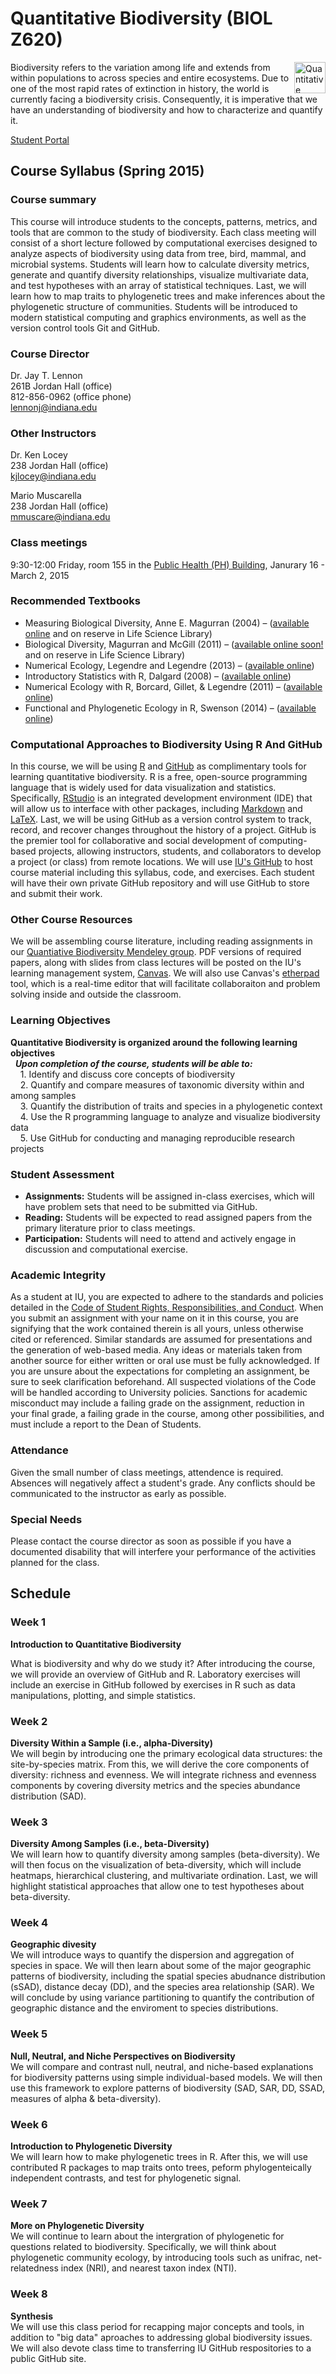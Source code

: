 # Quantitative Biodiversity (BIOL Z620) 
<div style="float: right">
    <img  src="https://raw.githubusercontent.com/QuantitativeBiodiversity/QuantitativeBiodiversity/master/images/QB_logo.png" width="50" height="50" title="Quantitative Biodiversity" /> 
</div>
Biodiversity refers to the variation among life and extends from within populations to across species and entire ecosystems. 
Due to one of the most rapid rates of extinction in history, the world is currently facing a biodiversity crisis. 
Consequently, it is imperative that we have an understanding of biodiversity and how to characterize and quantify it.

[Student Portal](https://github.iu.edu/2015-QuantitativeBiodiversity/)<br>

## Course Syllabus (Spring 2015)

### Course summary
This course will introduce students to the concepts, patterns, metrics, and tools that are common to the study of biodiversity. 
Each class meeting will consist of a short lecture followed by computational exercises designed to analyze aspects of biodiversity using data from tree, bird, mammal, and microbial systems. 
Students will learn how to calculate diversity metrics, generate and quantify diversity relationships, visualize multivariate data, and test hypotheses with an array of statistical techniques. 
Last, we will learn how to map traits to phylogenetic trees and make inferences about the phylogenetic structure of communities. 
Students will be introduced to modern statistical computing and graphics environments, as well as the version control tools Git and GitHub.

### Course Director
Dr. Jay T. Lennon<br>
261B Jordan Hall (office)<br>
812-856-0962 (office phone)<br>
[lennonj@indiana.edu](mailto:lennonj@indiana.edu?Subject=Quantitative%20Biodiversity%202015)<br>

### Other Instructors
Dr. Ken Locey<br>
238 Jordan Hall (office)<br>
[kjlocey@indiana.edu](mailto:kjlocey@indiana.edu?Subject=Quantitative%20Biodiversity%202015)<br>

Mario Muscarella <br>
238 Jordan Hall (office)<br>
[mmuscare@indiana.edu](mailto:mmuscare@indiana.edu>?Subject=Quantitative%20Biodiversity%202015)<br>

### Class meetings
9:30-12:00 Friday, room 155 in the [Public Health (PH) Building](http://goo.gl/LJb3W5), Janurary 16 - March 2, 2015

### Recommended Textbooks 
* Measuring Biological Diversity, Anne E. Magurran (2004) – ([available online](http://goo.gl/MgKtXs) and on reserve in Life Science Library)
* Biological Diversity, Magurran and McGill (2011) – ([available online soon!](http://goo.gl/gtsFph) and on reserve in Life Science Library)
* Numerical Ecology, Legendre and Legendre (2013) – ([available online](http://www.sciencedirect.com/science/bookseries/01678892/24))
* Introductory Statistics with R, Dalgard (2008) – ([available online](http://link.springer.com/book/10.1007/978-0-387-79054-1))
* Numerical Ecology with R, Borcard, Gillet, & Legendre (2011) – ([available online](http://link.springer.com/book/10.1007/978-1-4419-7976-6))
* Functional and Phylogenetic Ecology in R, Swenson (2014) – ([available online](http://link.springer.com/book/10.1007/978-1-4614-9542-0))

### Computational Approaches to Biodiversity Using R And GitHub
In this course, we will be using [R](http://www.r-project.org/) and [GitHub](https://github.com/) as complimentary tools for learning quantitative biodiversity.
R is a free, open-source programming language that is widely used for data visualization and statistics.
Specifically, [RStudio](http://www.rstudio.com/) is an integrated development environment (IDE) that will allow us to interface with other packages, including [Markdown](http://en.wikipedia.org/wiki/Markdown) and [LaTeX](http://www.latex-project.org/).
Last, we will be using GitHub as a version control system to track, record, and recover changes throughout the history of a project. 
GitHub is the premier tool for collaborative and social development of computing-based projects, allowing instructors, students, and collaborators to develop a project (or class) from remote locations. 
We will use [IU's GitHub](https://github.iu.edu/) to host course material including this syllabus, code, and exercises. Each student will have their own private GitHub repository and will use GitHub to store and submit their work.

### Other Course Resources
We will be assembling course literature, including reading assignments in our [Quantiative Biodiversity Mendeley group](http://goo.gl/wWXVtH). 
PDF versions of required papers, along with slides from class lectures will be posted on the IU's learning management system, [Canvas](http://goo.gl/tTmEe7). 
We will also use Canvas's [etherpad](http://en.wikipedia.org/wiki/Etherpad) tool, which is a real-time editor that will facilitate collaboraiton and problem solving inside and outside the classroom. 

### Learning Objectives
**Quantitative Biodiversity is organized around the following learning objectives**<br>
&nbsp;&nbsp;***Upon completion of the course, students will be able to:***<br>
&nbsp;&nbsp;&nbsp;&nbsp;1. Identify and discuss core concepts of biodiversity<br>
&nbsp;&nbsp;&nbsp;&nbsp;2. Quantify and compare measures of taxonomic diversity within and among samples<br>
&nbsp;&nbsp;&nbsp;&nbsp;3. Quantify the distribution of traits and species in a phylogenetic context<br>
&nbsp;&nbsp;&nbsp;&nbsp;4. Use the R programming language to analyze and visualize biodiversity data<br>
&nbsp;&nbsp;&nbsp;&nbsp;5. Use GitHub for conducting and managing reproducible research projects<br>

### Student Assessment
* **Assignments:** Students will be assigned in-class exercises, which will have problem sets that need to be submitted via GitHub.
* **Reading:** Students will be expected to read assigned papers from the primary literature prior to class meetings. 
* **Participation:** Students will need to attend and actively engage in discussion and computational exercise.

### Academic Integrity
As a student at IU, you are expected to adhere to the standards and policies detailed in the [Code of Student Rights, Responsibilities, and Conduct](http://www.iu.edu/~code/). 
When you submit an assignment with your name on it in this course, you are signifying that the work contained therein is all yours, unless otherwise cited or referenced. 
Similar standards are assumed for presentations and the generation of web-based media. 
Any ideas or materials taken from another source for either written or oral use must be fully acknowledged. 
If you are unsure about the expectations for completing an assignment, be sure to seek clarification beforehand. 
All suspected violations of the Code will be handled according to University policies. 
Sanctions for academic misconduct may include a failing grade on the assignment, reduction in your final grade, a failing grade in the course, among other possibilities, and must include a report to the Dean of Students.

### Attendance
Given the small number of class meetings, attendence is required. 
Absences will negatively affect a student's grade. Any conflicts should be communicated to the instructor as early as possible.

### Special Needs
Please contact the course director as soon as possible if you have a documented disability that will interfere your performance of the activities planned for the class.

## Schedule

### Week 1
**Introduction to Quantitative Biodiversity**<br>

What is biodiversity and why do we study it? After introducing the course, we will provide an overview of GitHub and R. Laboratory exercises will include an exercise in GitHub followed by exercises in R such as data manipulations, plotting, and simple statistics. 

### Week 2
**Diversity Within a Sample (i.e., alpha-Diversity)**<br>
We will begin by introducing one the primary ecological data structures: the site-by-species matrix. From this, we will derive the core components of diversity: richness and evenness. We will integrate richness and evenness components by covering diversity metrics and the species abundance distribution (SAD).

### Week 3
**Diversity Among Samples (i.e., beta-Diversity)**<br>
We will learn how to quantify diversity among samples (beta-diversity). We will then focus on the visualization of beta-diversity, which will include heatmaps, hierarchical clustering, and multivariate ordination. Last, we will highlight statistical approaches that allow one to test hypotheses about beta-diversity. 


### Week 4 
**Geographic divesity**<br>
We will introduce ways to quantify the dispersion and aggregation of species in space. We will then learn about some of the major geographic patterns of biodiversity, including the spatial species abudnance distribution (sSAD), distance decay (DD), and the species area relationship (SAR). We will conclude by using variance partitioning to quantify the contribution of geographic distance and the enviroment to species distributions. 


### Week 5
**Null, Neutral, and Niche Perspectives on Biodiversity**<br>
We will compare and contrast null, neutral, and niche-based explanations for biodiversity patterns using simple individual-based models. We will then use this framework to explore patterns of biodiversity (SAD, SAR, DD, SSAD, measures of alpha & beta-diversity).


### Week 6
**Introduction to Phylogenetic Diversity**<br>
We will learn how to make phylogenetic trees in R. After this, we will use contributed R packages to map traits onto trees, peform phylogenteically independent contrasts, and test for phylogenetic signal. 

### Week 7
**More on Phylogenetic Diversity**<br>
We will continue to learn about the intergration of phylogenetic for questions related to biodiversity. Specifically, we will think about phylogenetic community ecology, by introducing tools such as unifrac, net-relatedness index (NRI), and nearest taxon index (NTI).

### Week 8
**Synthesis**<br>
We will use this class period for recapping major concepts and tools, in addition to "big data" aproaches to addressing global biodiversity issues. We will also devote class time to transferring IU GitHub respositories to a public GitHub site. 





